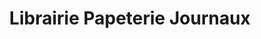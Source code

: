 ---
title: "Librairie Papeterie Journaux"
url: /marseille/librairie-papeterie-journaux/
shop: fournitures de bureau
---
